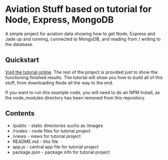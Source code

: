 # Aviation Stuff based on tutorial for Node, Express, MongoDB

A simple project for aviation data showing how to get Node, Express and Jade up and running, connected to MongoDB, and reading from / writing to the database.

## Quickstart

[Visit the tutorial online](http://cwbuecheler.com/web/tutorials/2013/node-express-mongo/). The rest of the project is provided just to show the functioning finished results. The tutorial will show you how to build all of this stuff, from downloading Node all the way to the end.

If you want to run this example code, you will need to do an NPM Install, as the node_modules directory has been removed from this repository.



## Contents

* /public - static directories suchs as /images
* /routes - route files for tutorial project
* /views - views for tutorial project
* README.md - this file
* app.js - central app file for tutorial project
* package.json - package info for tutorial project
